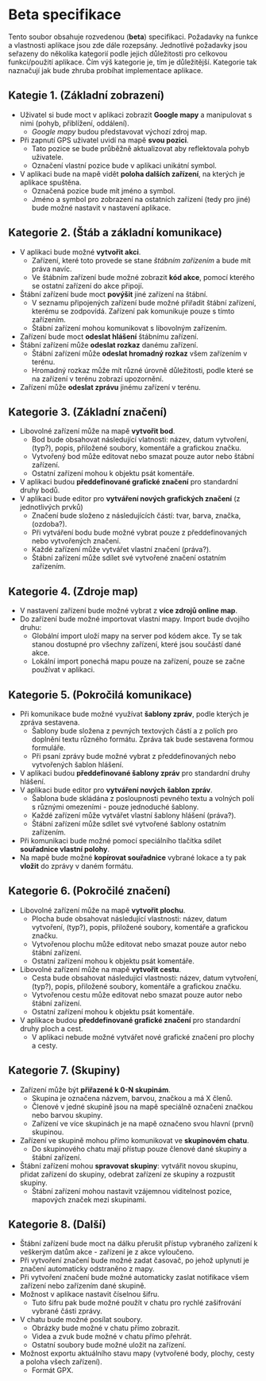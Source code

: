 # Beta specifikace
Tento soubor obsahuje rozvedenou (__beta__) specifikaci. Požadavky na funkce a vlastnosti aplikace jsou zde dále rozepsány. Jednotlivé požadavky jsou seřazeny do několika kategorií podle jejich důležitosti pro celkovou funkci/použití aplikace. Čím výš kategorie je, tím je důležitější. Kategorie tak naznačují jak bude zhruba probíhat implementace aplikace.

## Kategie 1. (Základní zobrazení)
- Uživatel si bude moct v aplikaci zobrazit __Google mapy__ a manipulovat s nimi (pohyb, přiblížení, oddálení).
    - _Google mapy_ budou představovat výchozí zdroj map.
- Při zapnutí GPS uživatel uvidí na mapě __svou pozici__.
    - Tato pozice se bude průběžně aktualizovat aby reflektovala pohyb uživatele.
    - Označení vlastní pozice bude v aplikaci unikátní symbol.
- V aplikaci bude na mapě vidět __poloha dalších zařízení__, na kterých je aplikace spuštěna.
    - Označená pozice bude mít jméno a symbol.
    - Jméno a symbol pro zobrazení na ostatních zařízení (tedy pro jiné) bude možné nastavit v nastavení aplikace.

## Kategorie 2. (Štáb a základní komunikace)
- V aplikaci bude možné __vytvořit akci__.
    - Zařízení, které toto provede se stane _štábním zařízením_ a bude mít práva navíc.
    - Ve štábním zařízení bude možné zobrazit __kód akce__, pomocí kterého se ostatní zařízení do akce připojí.
- Štábní zařízení bude moct __povýšit__ jiné zařízení na štábní.
    - V seznamu připojených zařízení bude možné přiřadit štábní zařízení, kterému se zodpovídá. Zařízení pak komunikuje pouze s tímto zařízením.
    - Štábní zařízení mohou komunikovat s libovolným zařízením.
- Zařízení bude moct __odeslat hlášení__ štábnímu zařízení.
- Štábní zařízení může __odeslat rozkaz__ danému zařízení.
    - Štábní zařízení může __odeslat hromadný rozkaz__ všem zařízením v terénu.
    - Hromadný rozkaz může mít různé úrovně důležitosti, podle které se na zařízení v terénu zobrazí upozornění.
- Zařízení může __odeslat zprávu__ jinému zařízení v terénu.

## Kategorie 3. (Základní značení)
- Libovolné zařízení může na mapě __vytvořit bod__.
    - Bod bude obsahovat následující vlatnosti: název, datum vytvoření, (typ?), popis, přiložené soubory, komentáře a grafickou značku.
    - Vytvořený bod může editovat nebo smazat pouze autor nebo štábní zařízení.
    - Ostatní zařízení mohou k objektu psát komentáře.
- V aplikaci budou __předdefinované grafické značení__ pro standardní druhy bodů.
- V aplikaci bude editor pro __vytváření nových grafických značení__ (z jednotlivých prvků)
    - Značení bude složeno z následujících částí: tvar, barva, značka, (ozdoba?).
    - Při vytváření bodu bude možné vybrat pouze z předdefinovaných nebo vytvořených značení.
    - Každé zařízení může vytvářet vlastní značení (práva?).
    - Štábní zařízení může sdílet své vytvořené značení ostatním zařízením.

## Kategorie 4. (Zdroje map)
- V nastavení zařízení bude možné vybrat z __více zdrojů online map__.
- Do zařízení bude možné importovat vlastní mapy. Import bude dvojího druhu:
    - Globální import uloží mapy na server pod kódem akce. Ty se tak stanou dostupné pro všechny zařízení, které jsou součástí dané akce.
    - Lokální import ponechá mapu pouze na zařízení, pouze se začne používat v aplikaci.

## Kategorie 5. (Pokročilá komunikace)
- Při komunikace bude možné využívat __šablony zpráv__, podle kterých je zpráva sestavena.
    - Šablony bude složena z pevných textových částí a z polích pro doplnění textu různého formátu. Zpráva tak bude sestavena formou formuláře.
    - Při psaní zprávy bude možné vybrat z předdefinovaných nebo vytvořených šablon hlášení.
- V aplikaci budou __předdefinované šablony zpráv__ pro standardní druhy hlášení.
- V aplikaci bude editor pro __vytváření nových šablon zpráv__.
    - Šablona bude skládána z posloupnosti pevného textu a volných polí s různými omezeními - pouze jednoduché šablony.
    - Každé zařízení může vytvářet vlastní šablony hlášení (práva?).
    - Štábní zařízení může sdílet své vytvořené šablony ostatním zařízením.
- Při komunikaci bude možné pomocí speciálního tlačítka sdílet __souřadnice vlastní polohy__.
- Na mapě bude možné __kopírovat souřadnice__ vybrané lokace a ty pak __vložit__ do zprávy v daném formátu.

## Kategorie 6. (Pokročilé značení)
- Libovolné zařízení může na mapě __vytvořit plochu__.
    - Plocha bude obsahovat následující vlastnosti: název, datum vytvoření, (typ?), popis, přiložené soubory, komentáře a grafickou značku.
    - Vytvořenou plochu může editovat nebo smazat pouze autor nebo štábní zařízení.
    - Ostatní zařízení mohou k objektu psát komentáře.
- Libovolné zařízení může na mapě __vytvořit cestu__.
    - Cesta bude obsahovat následující vlastnosti: název, datum vytvoření, (typ?), popis, přiložené soubory, komentáře a grafickou značku.
    - Vytvořenou cestu může editovat nebo smazat pouze autor nebo štábní zařízení.
    - Ostatní zařízení mohou k objektu psát komentáře.
- V aplikace budou __předdefinované grafické značení__ pro standardní druhy ploch a cest.
    - V aplikaci nebude možné vytvářet nové grafické značení pro plochy a cesty.

## Kategorie 7. (Skupiny)
- Zařízení může být __přiřazené k 0-N skupinám__.
    - Skupina je označena názvem, barvou, značkou a má X členů.
    - Členové v jedné skupině jsou na mapě speciálně označeni značkou nebo barvou skupiny.
    - Zařízení ve více skupinách je na mapě označeno svou hlavní (první) skupinou.
- Zařízení ve skupině mohou přímo komunikovat ve __skupinovém chatu__.
    - Do skupinového chatu mají přístup pouze členové dané skupiny a štábní zařízení.
- Štábní zařízení mohou __spravovat skupiny__: vytvářit novou skupinu, přidat zařízení do skupiny, odebrat zařízení ze skupiny a rozpustit skupiny.
    - Štábní zařízení mohou nastavit vzájemnou viditelnost pozice, mapových značek mezi skupinami.

## Kategorie 8. (Další)
- Štábní zařízení bude moct na dálku přerušit přístup vybraného zařízení k veškerým datům akce - zařízení je z akce vyloučeno.
- Při vytvoření značení bude možné zadat časovač, po jehož uplynutí je značení automaticky odstraněno z mapy.
- Při vytvoření značení bude možné automaticky zaslat notifikace všem zařízení nebo zařízením dané skupině.
- Možnost v aplikace nastavit číselnou šifru.
    - Tuto šifru pak bude možné použít v chatu pro rychlé zašifrování vybrané části zprávy.
- V chatu bude možné posílat soubory.
    - Obrázky bude možné v chatu přímo zobrazit.
    - Videa a zvuk bude možné v chatu přímo přehrát.
    - Ostatní soubory bude možné uložit na zařízení.
- Možnost exportu aktuálního stavu mapy (vytvořené body, plochy, cesty a poloha všech zařízení).
    - Formát GPX.

